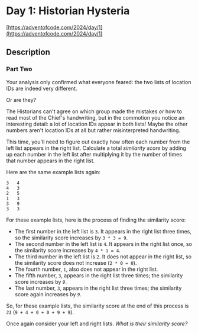 # Day 1: Historian Hysteria

[https://adventofcode.com/2024/day/1](https://adventofcode.com/2024/day/1)

## Description

### Part Two

Your analysis only confirmed what everyone feared: the two lists of location IDs
are indeed very different.

Or are they?

The Historians can't agree on which group made the mistakes _or_ how to read
most of the Chief's handwriting, but in the commotion you notice an interesting
detail:
<span title="We were THIS close to summoning the Alot of Location IDs!">a
lot</span> of location IDs appear in both lists! Maybe the other numbers aren't
location IDs at all but rather misinterpreted handwriting.

This time, you'll need to figure out exactly how often each number from the left
list appears in the right list. Calculate a total _similarity score_ by adding
up each number in the left list after multiplying it by the number of times that
number appears in the right list.

Here are the same example lists again:

    3   4
    4   3
    2   5
    1   3
    3   9
    3   3

For these example lists, here is the process of finding the similarity score:

- The first number in the left list is `3`. It appears in the right list three
  times, so the similarity score increases by `3 * 3 = 9`.
- The second number in the left list is `4`. It appears in the right list once,
  so the similarity score increases by `4 * 1 = 4`.
- The third number in the left list is `2`. It does not appear in the right
  list, so the similarity score does not increase (`2 * 0 = 0`).
- The fourth number, `1`, also does not appear in the right list.
- The fifth number, `3`, appears in the right list three times; the similarity
  score increases by _`9`_.
- The last number, `3`, appears in the right list three times; the similarity
  score again increases by _`9`_.

So, for these example lists, the similarity score at the end of this process is
_`31`_ (`9 + 4 + 0 + 0 + 9 + 9`).

Once again consider your left and right lists. _What is their similarity score?_
